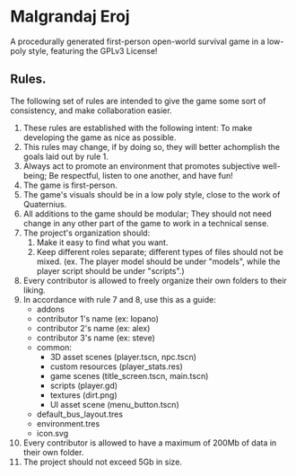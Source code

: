 # Malgrandaj Eroj
A procedurally generated first-person open-world survival game in a low-poly style, featuring the GPLv3 License!

## Rules.

The following set of rules are intended to give the game some sort of consistency, and make collaboration easier.
 1. These rules are established with the following intent: To make developing the game as nice as possible.
 2. This rules may change, if by doing so, they will better achomplish the goals laid out by rule 1.
 3. Always act to promote an environment that promotes subjective well-being; Be respectful, listen to one another, and have fun!
 4. The game is first-person.
 5. The game's visuals should be in a low poly style, close to the work of Quaternius.
 6. All additions to the game should be modular; They should not need change in any other part of the game to work in a technical sense.
 7. The project's organization should:
	1. Make it easy to find what you want.
	2. Keep different roles separate; different types of files should not be mixed. (ex. The player model should be under "models", while the player script should be under "scripts".)
 8. Every contributor is allowed to freely organize their own folders to their liking.
 9. In accordance with rule 7 and 8, use this as a guide:
 	* addons
 	* contributor 1's name (ex: lopano)
 	* contributor 2's name (ex: alex)
 	* contributor 3's name (ex: steve)
 	* common:
    	* 3D asset scenes (player.tscn, npc.tscn)
    	* custom resources (player_stats.res)
    	* game scenes (title_screen.tscn, main.tscn)
    	* scripts (player.gd)
    	* textures (dirt.png)
    	* UI asset scene (menu_button.tscn)
 	* default_bus_layout.tres
 	* environment.tres
 	* icon.svg
 10. Every contributor is allowed to have a maximum of 200Mb of data in their own folder.
 11. The project should not exceed 5Gb in size.
